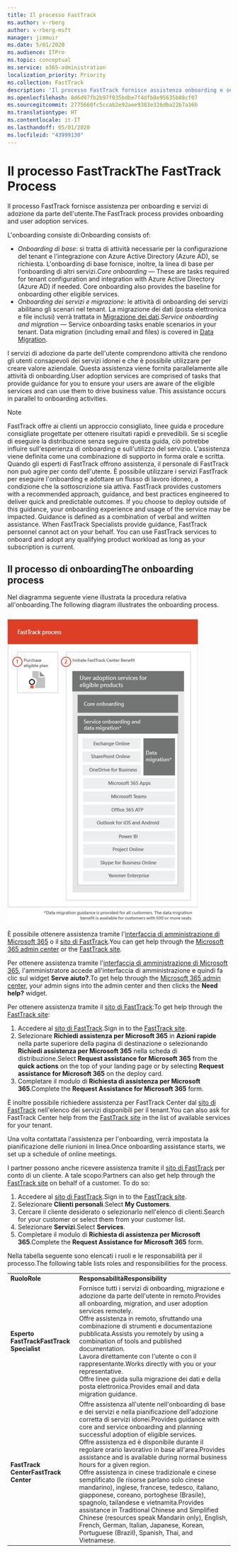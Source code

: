```yaml
---
title: Il processo FastTrack
ms.author: v-rberg
author: v-rberg-msft
manager: jimmuir
ms.date: 5/01/2020
ms.audience: ITPro
ms.topic: conceptual
ms.service: o365-administration
localization_priority: Priority
ms.collection: FastTrack
description: 'Il processo FastTrack fornisce assistenza onboarding e servizi di adozione da parte dell’utente. '
ms.openlocfilehash: 8d6d97fb2b97f035bdbe7f4dfb8e95635b88cf07
ms.sourcegitcommit: 2775660fc5ccab2e92aee9383e326dba22b7a16b
ms.translationtype: HT
ms.contentlocale: it-IT
ms.lasthandoff: 05/01/2020
ms.locfileid: "43999130"
---
```

# <a name="the-fasttrack-process"></a><span data-ttu-id="4787b-103">Il processo FastTrack</span><span class="sxs-lookup"><span data-stu-id="4787b-103">The FastTrack Process</span></span>

<span data-ttu-id="4787b-104">Il processo FastTrack fornisce assistenza per onboarding e servizi di adozione da parte dell'utente.</span><span class="sxs-lookup"><span data-stu-id="4787b-104">The FastTrack process provides onboarding and user adoption services.</span></span> 
  
<span data-ttu-id="4787b-105">L'onboarding consiste di:</span><span class="sxs-lookup"><span data-stu-id="4787b-105">Onboarding consists of:</span></span>
  
- <span data-ttu-id="4787b-p101">*Onboarding di base*: si tratta di attività necessarie per la configurazione del tenant e l'integrazione con Azure Active Directory (Azure AD), se richiesta. L'onboarding di base fornisce, inoltre, la linea di base per l'onboarding di altri servizi.</span><span class="sxs-lookup"><span data-stu-id="4787b-p101">*Core onboarding* — These are tasks required for tenant configuration and integration with Azure Active Directory (Azure AD) if needed. Core onboarding also provides the baseline for onboarding other eligible services.</span></span> 
- <span data-ttu-id="4787b-p102">*Onboarding dei servizi e migrazione*: le attività di onboarding dei servizi abilitano gli scenari nel tenant. La migrazione dei dati (posta elettronica e file inclusi) verrà trattata in [Migrazione dei dati](O365-data-migration.md).</span><span class="sxs-lookup"><span data-stu-id="4787b-p102">*Service onboarding and migration* — Service onboarding tasks enable scenarios in your tenant. Data migration (including email and files) is covered in [Data Migration](O365-data-migration.md).</span></span> 
    
<span data-ttu-id="4787b-p103">I servizi di adozione da parte dell'utente comprendono attività che rendono gli utenti consapevoli dei servizi idonei e che è possibile utilizzare per creare valore aziendale. Questa assistenza viene fornita parallelamente alle attività di onboarding.</span><span class="sxs-lookup"><span data-stu-id="4787b-p103">User adoption services are comprised of tasks that provide guidance for you to ensure your users are aware of the eligible services and can use them to drive business value. This assistance occurs in parallel to onboarding activities.</span></span>
  
> [!NOTE]
> <span data-ttu-id="4787b-p104">FastTrack offre ai clienti un approccio consigliato, linee guida e procedure consigliate progettate per ottenere risultati rapidi e prevedibili. Se si sceglie di eseguire la distribuzione senza seguire questa guida, ciò potrebbe influire sull'esperienza di onboarding e sull'utilizzo del servizio. L'assistenza viene definita come una combinazione di supporto in forma orale e scritta. Quando gli esperti di FastTrack offrono assistenza, il personale di FastTrack non può agire per conto dell'utente. È possibile utilizzare i servizi FastTrack per eseguire l'onboarding e adottare un flusso di lavoro idoneo, a condizione che la sottoscrizione sia attiva. </span><span class="sxs-lookup"><span data-stu-id="4787b-p104">FastTrack provides customers with a recommended approach, guidance, and best practices engineered to deliver quick and predictable outcomes. If you choose to deploy outside of this guidance, your onboarding experience and usage of the service may be impacted. Guidance is defined as a combination of verbal and written assistance. When FastTrack Specialists provide guidance, FastTrack personnel cannot act on your behalf. You can use FastTrack services to onboard and adopt any qualifying product workload as long as your subscription is current.</span></span> 
  
## <a name="the-onboarding-process"></a><span data-ttu-id="4787b-117">Il processo di onboarding</span><span class="sxs-lookup"><span data-stu-id="4787b-117">The onboarding process</span></span>

<span data-ttu-id="4787b-118">Nel diagramma seguente viene illustrata la procedura relativa all'onboarding.</span><span class="sxs-lookup"><span data-stu-id="4787b-118">The following diagram illustrates the onboarding process.</span></span>
  
![Sequenza temporale per l'uso del vantaggio dell'onboarding](media/o365-onboarding-timeline-m365-apps.png)
  
<span data-ttu-id="4787b-120">È possibile ottenere assistenza tramite l'[interfaccia di amministrazione di Microsoft 365](https://go.microsoft.com/fwlink/?linkid=2032704) o il [sito di FastTrack](https://go.microsoft.com/fwlink/?linkid=780698).</span><span class="sxs-lookup"><span data-stu-id="4787b-120">You can get help through the [Microsoft 365 admin center](https://go.microsoft.com/fwlink/?linkid=2032704) or the [FastTrack site](https://go.microsoft.com/fwlink/?linkid=780698).</span></span> 

<span data-ttu-id="4787b-121">Per ottenere assistenza tramite l'[interfaccia di amministrazione di Microsoft 365](https://go.microsoft.com/fwlink/?linkid=2032704), l'amministratore accede all'interfaccia di amministrazione e quindi fa clic sul widget **Serve aiuto?**.</span><span class="sxs-lookup"><span data-stu-id="4787b-121">To get help through the [Microsoft 365 admin center](https://go.microsoft.com/fwlink/?linkid=2032704), your admin signs into the admin center and then clicks the **Need help?** widget.</span></span> 

<span data-ttu-id="4787b-122">Per ottenere assistenza tramite il [sito di FastTrack](https://go.microsoft.com/fwlink/?linkid=780698):</span><span class="sxs-lookup"><span data-stu-id="4787b-122">To get help through the [FastTrack site](https://go.microsoft.com/fwlink/?linkid=780698):</span></span> 
1.    <span data-ttu-id="4787b-123">Accedere al [sito di FastTrack](https://go.microsoft.com/fwlink/?linkid=780698).</span><span class="sxs-lookup"><span data-stu-id="4787b-123">Sign in to the [FastTrack site](https://go.microsoft.com/fwlink/?linkid=780698).</span></span> 
2.    <span data-ttu-id="4787b-124">Selezionare **Richiedi assistenza per Microsoft 365** in **Azioni rapide** nella parte superiore della pagina di destinazione o selezionando **Richiedi assistenza per Microsoft 365** nella scheda di distribuzione.</span><span class="sxs-lookup"><span data-stu-id="4787b-124">Select **Request assistance for Microsoft 365** from the **quick actions** on the top of your landing page or by selecting **Request assistance for Microsoft 365** on the deploy card.</span></span>
3.    <span data-ttu-id="4787b-125">Completare il modulo di **Richiesta di assistenza per Microsoft 365**.</span><span class="sxs-lookup"><span data-stu-id="4787b-125">Complete the **Request Assistance for Microsoft 365** form.</span></span> 
  
 <span data-ttu-id="4787b-126">È inoltre possibile richiedere assistenza per FastTrack Center dal [sito di FastTrack](https://go.microsoft.com/fwlink/?linkid=780698) nell'elenco dei servizi disponibili per il tenant.</span><span class="sxs-lookup"><span data-stu-id="4787b-126">You can also ask for FastTrack Center help from the [FastTrack site](https://go.microsoft.com/fwlink/?linkid=780698) in the list of available services for your tenant.</span></span> 
    
 <span data-ttu-id="4787b-127">Una volta contattata l'assistenza per l'onboarding, verrà impostata la pianificazione delle riunioni in linea.</span><span class="sxs-lookup"><span data-stu-id="4787b-127">Once onboarding assistance starts, we set up a schedule of online meetings.</span></span>
    
<span data-ttu-id="4787b-p105">I partner possono anche ricevere assistenza tramite il [sito di FastTrack](https://go.microsoft.com/fwlink/?linkid=780698) per conto di un cliente. A tale scopo:</span><span class="sxs-lookup"><span data-stu-id="4787b-p105">Partners can also get help through the [FastTrack site](https://go.microsoft.com/fwlink/?linkid=780698) on behalf of a customer. To do so:</span></span>
1.    <span data-ttu-id="4787b-130">Accedere al [sito di FastTrack](https://go.microsoft.com/fwlink/?linkid=780698).</span><span class="sxs-lookup"><span data-stu-id="4787b-130">Sign in to the [FastTrack site](https://go.microsoft.com/fwlink/?linkid=780698).</span></span> 
2.    <span data-ttu-id="4787b-131">Selezionare **Clienti personali**.</span><span class="sxs-lookup"><span data-stu-id="4787b-131">Select **My Customers**.</span></span>
3.    <span data-ttu-id="4787b-132">Cercare il cliente desiderato o selezionarlo nell'elenco di clienti.</span><span class="sxs-lookup"><span data-stu-id="4787b-132">Search for your customer or select them from your customer list.</span></span>
4.    <span data-ttu-id="4787b-133">Selezionare **Servizi**.</span><span class="sxs-lookup"><span data-stu-id="4787b-133">Select **Services**.</span></span>
5.    <span data-ttu-id="4787b-134">Completare il modulo di **Richiesta di assistenza per Microsoft 365**.</span><span class="sxs-lookup"><span data-stu-id="4787b-134">Complete the **Request Assistance for Microsoft 365** form.</span></span> 

<span data-ttu-id="4787b-135">Nella tabella seguente sono elencati i ruoli e le responsabilità per il processo.</span><span class="sxs-lookup"><span data-stu-id="4787b-135">The following table lists roles and responsibilities for the process.</span></span>
    
|||
|:-----|:-----|
|<span data-ttu-id="4787b-136">**Ruolo**</span><span class="sxs-lookup"><span data-stu-id="4787b-136">**Role**</span></span> <br/> |<span data-ttu-id="4787b-137">**Responsabilità**</span><span class="sxs-lookup"><span data-stu-id="4787b-137">**Responsibility**</span></span> <br/> |
|<span data-ttu-id="4787b-138">**Esperto FastTrack**</span><span class="sxs-lookup"><span data-stu-id="4787b-138">**FastTrack Specialist**</span></span> <br/> |<span data-ttu-id="4787b-139">Fornisce tutti i servizi di onboarding, migrazione e adozione da parte dell'utente in remoto.</span><span class="sxs-lookup"><span data-stu-id="4787b-139">Provides all onboarding, migration, and user adoption services remotely.</span></span>  <br/> <span data-ttu-id="4787b-140">Offre assistenza in remoto, sfruttando una combinazione di strumenti e documentazione pubblicata.</span><span class="sxs-lookup"><span data-stu-id="4787b-140">Assists you remotely by using a combination of tools and published documentation.</span></span> <br/> <span data-ttu-id="4787b-141">Lavora direttamente con l'utente o con il rappresentante.</span><span class="sxs-lookup"><span data-stu-id="4787b-141">Works directly with you or your representative.</span></span> <br/> <span data-ttu-id="4787b-142">Offre linee guida sulla migrazione dei dati e della posta elettronica.</span><span class="sxs-lookup"><span data-stu-id="4787b-142">Provides email and data migration guidance.</span></span>|
|<span data-ttu-id="4787b-143">**FastTrack Center**</span><span class="sxs-lookup"><span data-stu-id="4787b-143">**FastTrack Center**</span></span>  <br/> |<span data-ttu-id="4787b-144">Offre assistenza all'utente nell'onboarding di base e dei servizi e nella pianificazione dell'adozione corretta di servizi idonei.</span><span class="sxs-lookup"><span data-stu-id="4787b-144">Provides guidance with core and service onboarding and planning successful adoption of eligible services.</span></span>  <br/> <span data-ttu-id="4787b-145">Offre assistenza ed è disponibile durante il regolare orario lavorativo in base all'area.</span><span class="sxs-lookup"><span data-stu-id="4787b-145">Provides assistance and is available during normal business hours for a given region.</span></span> <br/> <span data-ttu-id="4787b-146">Offre assistenza in cinese tradizionale e cinese semplificato (le risorse parlano solo cinese mandarino), inglese, francese, tedesco, italiano, giapponese, coreano, portoghese (Brasile), spagnolo, tailandese e vietnamita.</span><span class="sxs-lookup"><span data-stu-id="4787b-146">Provides assistance in Traditional Chinese and Simplified Chinese (resources speak Mandarin only), English, French, German, Italian, Japanese, Korean, Portuguese (Brazil), Spanish, Thai, and Vietnamese.</span></span>|
